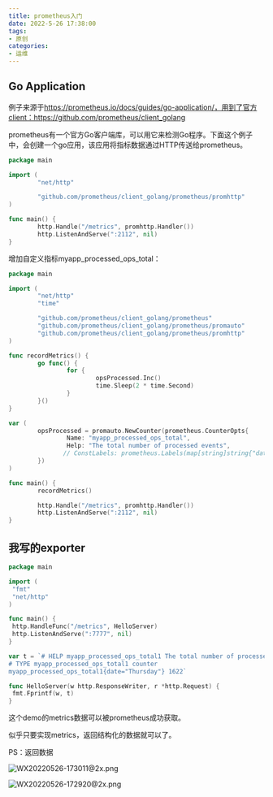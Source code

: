 ```yaml
---
title: prometheus入门
date: 2022-5-26 17:38:00
tags:
- 原创
categories:
- 运维
---
```


## Go Application

例子来源于<https://prometheus.io/docs/guides/go-application/，用到了官方client：https://github.com/prometheus/client_golang>

prometheus有一个官方Go客户端库，可以用它来检测Go程序。下面这个例子中，会创建一个go应用，该应用将指标数据通过HTTP传送给prometheus。

```go
package main

import (
        "net/http"

        "github.com/prometheus/client_golang/prometheus/promhttp"
)

func main() {
        http.Handle("/metrics", promhttp.Handler())
        http.ListenAndServe(":2112", nil)
}
```

增加自定义指标myapp_processed_ops_total：

```go
package main

import (
        "net/http"
        "time"

        "github.com/prometheus/client_golang/prometheus"
        "github.com/prometheus/client_golang/prometheus/promauto"
        "github.com/prometheus/client_golang/prometheus/promhttp"
)

func recordMetrics() {
        go func() {
                for {
                        opsProcessed.Inc()
                        time.Sleep(2 * time.Second)
                }
        }()
}

var (
        opsProcessed = promauto.NewCounter(prometheus.CounterOpts{
                Name: "myapp_processed_ops_total",
                Help: "The total number of processed events",
               // ConstLabels: prometheus.Labels(map[string]string{"date": "Thursday"}),
        })
)

func main() {
        recordMetrics()

        http.Handle("/metrics", promhttp.Handler())
        http.ListenAndServe(":2112", nil)
}
```

## 我写的exporter

```go
package main

import (
 "fmt"
 "net/http"
)

func main() {
 http.HandleFunc("/metrics", HelloServer)
 http.ListenAndServe(":7777", nil)
}

var t = `# HELP myapp_processed_ops_total1 The total number of processed events
# TYPE myapp_processed_ops_total1 counter
myapp_processed_ops_total1{date="Thursday"} 1622`

func HelloServer(w http.ResponseWriter, r *http.Request) {
 fmt.Fprintf(w, t)
}
```

这个demo的metrics数据可以被prometheus成功获取。

似乎只要实现metrics，返回结构化的数据就可以了。

PS：返回数据

![WX20220526-173011@2x.png](http://tva1.sinaimg.cn/large/006gLprLgy1h2lxrjsnwwj31iu0oadmi.jpg)

![WX20220526-172920@2x.png](http://tva1.sinaimg.cn/large/006gLprLgy1h2lxqws4xxj31ko0q6dll.jpg)
